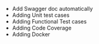 * Add Swagger doc automatically
* Adding Unit test cases
* Adding Functional Test cases
* Adding Code Coverage
* Adding Docker